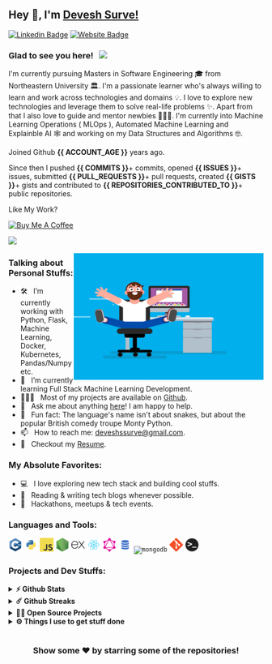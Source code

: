 ## Hey 👋, I'm [Devesh Surve!](https://github.com/deveshcode/)

[![Linkedin Badge](https://img.shields.io/badge/-LinkedIn-0e76a8?style=flat-square&logo=Linkedin&logoColor=white)](https://www.linkedin.com/in/deveshsurve/)
[![Website Badge](https://img.shields.io/badge/Website-3b5998?style=flat-square&logo=google-chrome&logoColor=white)](https://deveshcode.github.io/portfolio)

### Glad to see you here! &nbsp; ![](https://visitor-badge.glitch.me/badge?page_id=deveshcode.deveshcode&style=flat-square&color=0088cc)

I'm currently pursuing Masters in Software Engineering 🎓 from Northeastern University 🏛. I'm a passionate learner who's always willing to learn and work across technologies and domains 💡. I love to explore new technologies and leverage them to solve real-life problems ✨. Apart from that I also love to guide and mentor newbies 👨🏻‍💻. I'm currently into Machine Learning Operations ( MLOps ), Automated Machine Learning and Explainble AI 🕸️ and working on my Data Structures and Algorithms 🤓.

Joined Github **{{ ACCOUNT_AGE }}** years ago.

Since then I pushed **{{ COMMITS }}**+ commits, opened **{{ ISSUES }}**+ issues, submitted **{{ PULL_REQUESTS }}**+ pull requests, created **{{ GISTS }}**+ gists and contributed to **{{ REPOSITORIES_CONTRIBUTED_TO }}**+ public repositories.

Like My Work?

<a href="https://www.buymeacoffee.com/deveshssur1" target="_blank"><img src="https://cdn.buymeacoffee.com/buttons/v2/default-yellow.png" alt="Buy Me A Coffee" height="60px" width="217px" ></a>

[![](https://gitwar.herokuapp.com/badge?username=deveshcode&label=Gitwar%20Profile%20Score&style=for-the-badge&color=0088cc)](https://gitwar.herokuapp.com/)

<img align="right" height="250" width="375" alt="" src="https://raw.githubusercontent.com/deveshcode/deveshcode/master/gifs/coder.gif" />

### Talking about Personal Stuffs:

- 🛠 &nbsp; I’m currently working with Python, Flask, Machine Learning, <br /> Docker, Kubernetes, Pandas/Numpy etc.
- 🚀 &nbsp; I’m currently learning Full Stack Machine Learning Development.
- 👨🏻‍💻 &nbsp; Most of my projects are available on [Github](https://github.com/deveshcode).
- 💬 &nbsp; Ask me about anything [here](https://github.com/deveshcode/deveshcode/issues/2)! I am happy to help.
- 👾 &nbsp; Fun fact: The language's name isn't about snakes, but about the popular British comedy troupe Monty Python.
- 📫 &nbsp; How to reach me: deveshssurve@gmail.com.
- 📝 &nbsp; Checkout my [Resume](https://github.com/deveshcode/deveshcode/blob/master/resume.pdf).

### My Absolute Favorites:

- 💻 &nbsp; I love exploring new tech stack and building cool stuffs.
- 📰 &nbsp; Reading & writing tech blogs whenever possible.
- 🍕 &nbsp; Hackathons, meetups & tech events.

### Languages and Tools:

<code><img height="27" src="https://raw.githubusercontent.com/github/explore/80688e429a7d4ef2fca1e82350fe8e3517d3494d/topics/cpp/cpp.png" alt="cpp"></code>
<code><img height="27" src="https://raw.githubusercontent.com/github/explore/80688e429a7d4ef2fca1e82350fe8e3517d3494d/topics/python/python.png" alt="python"></code>
<code><img height="27" src="https://raw.githubusercontent.com/github/explore/80688e429a7d4ef2fca1e82350fe8e3517d3494d/topics/javascript/javascript.png" alt="javascript"></code>
<code><img height="27" src="https://raw.githubusercontent.com/github/explore/80688e429a7d4ef2fca1e82350fe8e3517d3494d/topics/nodejs/nodejs.png" alt="nodejs"></code>
<code><img height="27" src="https://raw.githubusercontent.com/devicons/devicon/master/icons/express/express-original.svg" alt="expressjs"></code>
<code><img height="27" src="https://raw.githubusercontent.com/github/explore/80688e429a7d4ef2fca1e82350fe8e3517d3494d/topics/react/react.png" alt="react"></code>
<code><img height="27" src="https://raw.githubusercontent.com/github/explore/80688e429a7d4ef2fca1e82350fe8e3517d3494d/topics/graphql/graphql.png" alt="graphql"></code>
<code><img height="27" src="https://raw.githubusercontent.com/github/explore/80688e429a7d4ef2fca1e82350fe8e3517d3494d/topics/sql/sql.png" alt="sql"></code>
<code><img height="27" src="https://encrypted-tbn0.gstatic.com/images?q=tbn%3AANd9GcSTTzPAw-55ssm1Im594xYZ9eRQu2JylrkYLg&usqp=CAU" alt="mongodb"></code>
<code><img height="27" src="https://raw.githubusercontent.com/devicons/devicon/master/icons/git/git-original.svg" alt="git"></code>
<code><img height="27" src="https://raw.githubusercontent.com/github/explore/80688e429a7d4ef2fca1e82350fe8e3517d3494d/topics/terminal/terminal.png" alt="terminal"></code>

<!--
<code><img height="25" src="https://raw.githubusercontent.com/github/explore/80688e429a7d4ef2fca1e82350fe8e3517d3494d/topics/sass/sass.png" alt="sass"></code>
-->

### Projects and Dev Stuffs:

<details>	
  <summary><b>⚡ Github Stats</b></summary>

  <br />
  <img height="180em" src="https://github-readme-stats.vercel.app/api?username=deveshcode&show_icons=true&hide_border=true&&count_private=true&include_all_commits=true" />
  <img height="180em" src="https://github-readme-stats.vercel.app/api/top-langs/?username=deveshcode&exclude_repo=KNN-Image-Classification&show_icons=true&hide_border=true&layout=compact&langs_count=8"/>
</details>

<details>	
  <summary><b>☄️ Github Streaks</b></summary>

  <br />
  <img height="180em" src="https://github-readme-streak-stats.herokuapp.com/?user=deveshcode&hide_border=true" />
</details>

<details>
  <summary><b>🧑‍🚀 Open Source Projects</b></summary>

  <br />
  <table>
    <thead align="center">
      <tr border: none;>
        <td><b>💻 Projects</b></td>
        <td><b>🌟 Stars</b></td>
        <td><b>🍴 Forks</b></td>
        <td><b>🐛 Issues</b></td>
        <td><b>🔔 Pull Requests</b></td>
        <td><b>👨‍💻 Language</b></td>
      </tr>
    </thead>
    <tbody>
      <tr>
	      <td><a href="https://github.com/deveshcode/howdoilook"><b>💸 TradeByte</b></a></td>
        <td><img alt="Stars" src="https://img.shields.io/github/stars/deveshcode/TradeByte?style=flat-square&labelColor=343b41"/></td>
        <td><img alt="Forks" src="https://img.shields.io/github/forks/deveshcode/TradeByte?style=flat-square&labelColor=343b41"/></td>
        <td><img alt="Issues" src="https://img.shields.io/github/issues/deveshcode/TradeByte?style=flat-square"/></td>
        <td><img alt="Pull Requests" src="https://img.shields.io/github/issues-pr/deveshcode/TradeByte?style=flat-square"/></td>
        <td><img alt="Language" src="https://img.shields.io/github/languages/top/deveshcode/TradeByte?label=javascript&style=flat-square"/></td>
      </tr>
      <tr>
	      <td><a href="https://github.com/deveshcode/artistlyricgenerator"><b>👨🏻‍💻 TheNodeCourse</b></a></td>
        <td><img alt="Stars" src="https://img.shields.io/github/stars/deveshcode/TheNodeCourse?style=flat-square&labelColor=343b41"/></td>
        <td><img alt="Forks" src="https://img.shields.io/github/forks/deveshcode/TheNodeCourse?style=flat-square&labelColor=343b41"/></td>
        <td><img alt="Issues" src="https://img.shields.io/github/issues/deveshcode/TheNodeCourse?style=flat-square"/></td>
        <td><img alt="Pull Requests" src="https://img.shields.io/github/issues-pr/deveshcode/TheNodeCourse?style=flat-square"/></td>
        <td><img alt="Language" src="https://img.shields.io/github/languages/top/deveshcode/TheNodeCourse?style=flat-square"/></td> 
      </tr>
      <tr>
	      <td><a href="https://github.com/deveshcode/deveshcode"><b>🤓 deveshcode</b></a></td>
        <td><img alt="Stars" src="https://img.shields.io/github/stars/deveshcode/deveshcode?style=flat-square&labelColor=343b41"/></td>
        <td><img alt="Forks" src="https://img.shields.io/github/forks/deveshcode/deveshcode?style=flat-square&labelColor=343b41"/></td>
        <td><img alt="Issues" src="https://img.shields.io/github/issues/deveshcode/deveshcode?style=flat-square"/></td>
        <td><img alt="Pull Requests" src="https://img.shields.io/github/issues-pr/deveshcode/deveshcode?style=flat-square"/></td>
        <td><img alt="Language" src="https://img.shields.io/badge/markdown-100%25-blue?style=flat-square"/></td> 
      </tr>
    </tbody>
  </table>
  <br />
</details>
 
<details>	
  <br />
  <summary><b>⚙️ Things I use to get stuff done</b></summary>
  	<ul>
  	    <li><b>OS:</b> macOS Monterey</li>
	    <li><b>Laptop: </b> Macbook Air M1 (2020) </li>
  	    <li><b>Browser: </b> Chrome</li>
	    <li><b>Terminal: </b> Terminal</li>
	    <li><b>Code Editor:</b> VSCode, PyCharm</li>
	    <li><b>To Stay Updated:</b> Medium and Linkedin.</li>
	    <br />
	⚛️ Checkout My Medium <a href="https://deveshsurve.medium.com/">Here</a>.
	</ul>	
</details>

#

<div align="center">

### Show some ❤️ by starring some of the repositories!

</div>
